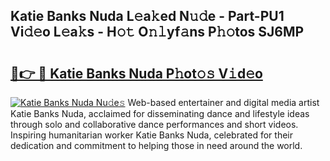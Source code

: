 ## Katie Banks Nuda L𝚎a𝚔ed N𝚞𝚍e - Part-PU1 Vi𝚍𝚎o L𝚎a𝚔s - H𝚘𝚝 O𝚗𝚕yf𝚊ns P𝚑𝚘tos SJ6MP

# <h2><a href="http://kfdk1d.oniu.top/?m=Katie+Banks+Nuda">🔗👉 🔴 Katie Banks Nuda P𝚑ot𝚘𝚜 V𝚒d𝚎o</a></h2>

[![Katie Banks Nuda Nu𝚍e𝚜](https://i.imgur.com/0qMVB7G.gif)](http://kfdk1d.oniu.top/?m=Katie+Banks+Nuda)
Web-based entertainer and digital media artist Katie Banks Nuda, acclaimed for disseminating dance and lifestyle ideas through solo and collaborative dance performances and short videos. Inspiring humanitarian worker Katie Banks Nuda, celebrated for their dedication and commitment to helping those in need around the world.  
